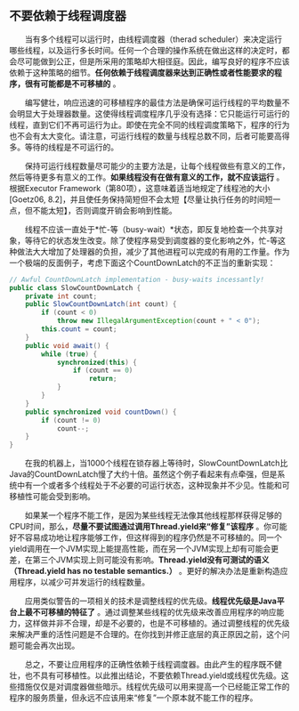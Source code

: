 ## 不要依赖于线程调度器

&emsp;&emsp;当有多个线程可以运行时，由线程调度器（therad scheduler）来决定运行哪些线程，以及运行多长时间。任何一个合理的操作系统在做出这样的决定时，都会尽可能做到公正，但是所采用的策略却大相径庭。因此，编写良好的程序不应该依赖于这种策略的细节。**任何依赖于线程调度器来达到正确性或者性能要求的程序，很有可能都是不可移植的** 。

&emsp;&emsp;编写健壮，响应迅速的可移植程序的最佳方法是确保可运行线程的平均数量不会明显大于处理器数量。这使得线程调度程序几乎没有选择：它只能运行可运行的线程，直到它们不再可运行为止。即使在完全不同的线程调度策略下，程序的行为也不会有太大变化。请注意，可运行线程的数量与线程总数不同，后者可能要高得多。等待的线程是不可运行的。

&emsp;&emsp;保持可运行线程数量尽可能少的主要方法是，让每个线程做些有意义的工作，然后等待更多有意义的工作。**如果线程没有在做有意义的工作，就不应该运行** 。根据Executor Framework（第80项），这意味着适当地规定了线程池的大小\[Goetz06, 8.2\]，并且使任务保持简短但不会太短【尽量让执行任务的时间短一点，但不能太短】，否则调度开销会影响到性能。

&emsp;&emsp;线程不应该一直处于*忙-等（busy-wait）*状态，即反复地检查一个共享对象，等待它的状态发生改变。除了使程序易受到调度器的变化影响之外，忙-等这种做法大大增加了处理器的负担，减少了其他进程可以完成的有用的工作量。作为一个极端的反面例子，考虑下面这个CountDownLatch的不正当的重新实现：

```java
// Awful CountDownLatch implementation - busy-waits incessantly!
public class SlowCountDownLatch {
    private int count;
    public SlowCountDownLatch(int count) {
        if (count < 0)
            throw new IllegalArgumentException(count + " < 0");
        this.count = count;
    }
    public void await() {
        while (true) {
            synchronized(this) {
                if (count == 0)
                    return;
            }
        }
    }
    public synchronized void countDown() {
        if (count != 0)
            count--;
    }
}
```

&emsp;&emsp;在我的机器上，当1000个线程在锁存器上等待时，SlowCountDownLatch比Java的CountDownLatch慢了大约十倍。虽然这个例子看起来有点牵强，但是系统中有一个或者多个线程处于不必要的可运行状态，这种现象并不少见。性能和可移植性可能会受到影响。

&emsp;&emsp;如果某一个程序不能工作，是因为某些线程无法像其他线程那样获得足够的CPU时间，那么，**尽量不要试图通过调用Thread.yield来“修复”该程序** 。你可能好不容易成功地让程序能够工作，但这样得到的程序仍然是不可移植的。同一个yield调用在一个JVM实现上能提高性能，而在另一个JVM实现上却有可能会更差，在第三个JVM实现上则可能没有影响。**Thread.yield没有可测试的语义（Thread.yield has no testable semantics.）** 。更好的解决办法是重新构造应用程序，以减少可并发运行的线程数量。

&emsp;&emsp;应用类似警告的一项相关的技术是调整线程的优先级。**线程优先级是Java平台上最不可移植的特征了** 。通过调整某些线程的优先级来改善应用程序的响应能力，这样做并非不合理，却是不必要的，也是不可移植的。通过调整线程的优先级来解决严重的活性问题是不合理的。在你找到并修正底层的真正原因之前，这个问题可能会再次出现。

&emsp;&emsp;总之，不要让应用程序的正确性依赖于线程调度器。由此产生的程序既不健壮，也不具有可移植性。以此推出结论，不要依赖Thread.yield或线程优先级。这些措施仅仅是对调度器做些暗示。线程优先级可以用来提高一个已经能正常工作的程序的服务质量，但永远不应该用来“修复”一个原本就不能工作的程序。